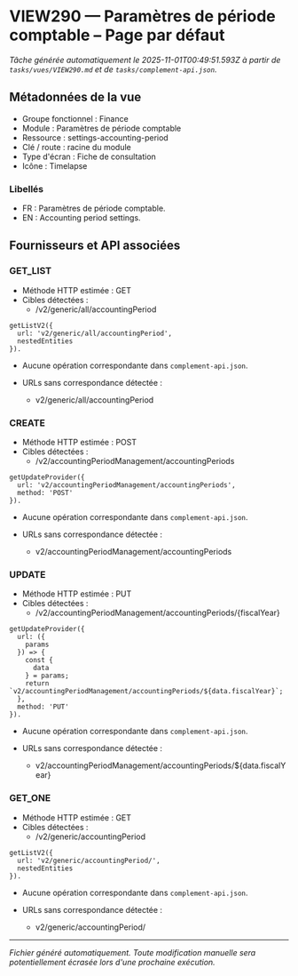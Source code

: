# VIEW290 — Paramètres de période comptable – Page par défaut

_Tâche générée automatiquement le 2025-11-01T00:49:51.593Z à partir de `tasks/vues/VIEW290.md` et de `tasks/complement-api.json`._

## Métadonnées de la vue

- Groupe fonctionnel : Finance
- Module : Paramètres de période comptable
- Ressource : settings-accounting-period
- Clé / route : racine du module
- Type d'écran : Fiche de consultation
- Icône : Timelapse

### Libellés
- FR : Paramètres de période comptable.
- EN : Accounting period settings.

## Fournisseurs et API associées

### GET_LIST

- Méthode HTTP estimée : GET
- Cibles détectées :
  - /v2/generic/all/accountingPeriod

```text
getListV2({
  url: 'v2/generic/all/accountingPeriod',
  nestedEntities
}).
```

- Aucune opération correspondante dans `complement-api.json`.

- URLs sans correspondance détectée :
  - v2/generic/all/accountingPeriod

### CREATE

- Méthode HTTP estimée : POST
- Cibles détectées :
  - /v2/accountingPeriodManagement/accountingPeriods

```text
getUpdateProvider({
  url: 'v2/accountingPeriodManagement/accountingPeriods',
  method: 'POST'
}).
```

- Aucune opération correspondante dans `complement-api.json`.

- URLs sans correspondance détectée :
  - v2/accountingPeriodManagement/accountingPeriods

### UPDATE

- Méthode HTTP estimée : PUT
- Cibles détectées :
  - /v2/accountingPeriodManagement/accountingPeriods/{fiscalYear}

```text
getUpdateProvider({
  url: ({
    params
  }) => {
    const {
      data
    } = params;
    return `v2/accountingPeriodManagement/accountingPeriods/${data.fiscalYear}`;
  },
  method: 'PUT'
}).
```

- Aucune opération correspondante dans `complement-api.json`.

- URLs sans correspondance détectée :
  - v2/accountingPeriodManagement/accountingPeriods/${data.fiscalYear}

### GET_ONE

- Méthode HTTP estimée : GET
- Cibles détectées :
  - /v2/generic/accountingPeriod

```text
getListV2({
  url: 'v2/generic/accountingPeriod/',
  nestedEntities
}).
```

- Aucune opération correspondante dans `complement-api.json`.

- URLs sans correspondance détectée :
  - v2/generic/accountingPeriod/

---

_Fichier généré automatiquement. Toute modification manuelle sera potentiellement écrasée lors d'une prochaine exécution._
